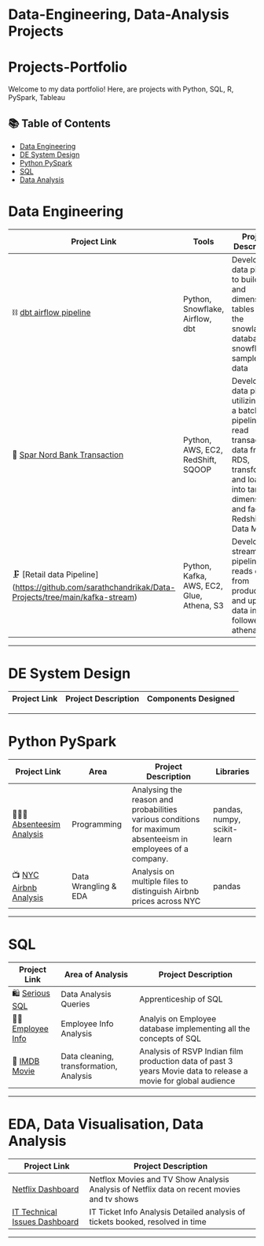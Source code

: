 # Data-Engineering, Data-Analysis Projects


# Projects-Portfolio

Welcome to my data portfolio! Here, are projects with Python, SQL, R, PySpark, Tableau

## 📚 Table of Contents
- [Data Engineering](#data-engineering)
- [DE System Design](#de-system-design)
- [Python PySpark](#python-pyspark)
- [SQL](#sql)
- [Data Analysis](#eda-data-visualisation-data-analysis)


# Data Engineering

| Project Link | Tools | Project Description | 
|---|---|---|
| ⛓ [dbt airflow pipeline](https://github.com/sarathchandrikak/Data-Projects/tree/main/dbt-airflow-pipeline) | Python, Snowflake, Airflow, dbt | Developed a data pipeline to build fact and dimension tables for the snowlake database snowflake-sample-data |
| 🏦 [Spar Nord Bank Transaction](https://github.com/sarathchandrikak/ETL-Bank-Transcation) | Python, AWS, EC2, RedShift, SQOOP | Developed a data pipeline utilizing ETL a batch ETL pipeline to read transactional data from RDS, transform and load it into target dimensions and facts on Redshift Data Mart |
| 🗜️ [Retail data Pipeline] (https://github.com/sarathchandrikak/Data-Projects/tree/main/kafka-stream) | Python, Kafka, AWS, EC2, Glue, Athena, S3 | Developed a streaming pipeline, that reads data from producer and updates data into s3 followed by athena |

***

# DE System Design

| Project Link | Project Description | Components Designed |
|---|---|---|

***

# Python PySpark

| Project Link | Area | Project Description | Libraries |    
|---|---|---|---|
| 👩🏻‍💻 [Absenteesim Analysis](https://github.com/sarathchandrikak/Absenteeism-Analysis) | Programming | Analysing the reason and probabilities various conditions for maximum absenteeism in employees of a company. | pandas, numpy, scikit-learn | 
| 📺 [NYC Airbnb Analysis](https://github.com/sarathchandrikak/Data-Analysis-Projects/tree/main/NYC%20Airbnb%20Data%20Analysis) |   Data Wrangling & EDA | Analysis on multiple files to distinguish Airbnb prices across NYC | pandas |

***

# SQL

| Project Link | Area of Analysis | Project Description | 
|---|---|---|
| 🛍 [Serious SQL](https://github.com/sarathchandrikak/Serious-SQL) | Data Analysis Queries | Apprenticeship of SQL | 
| 👩‍💼 [Employee Info](https://github.com/sarathchandrikak/sql-data-analysis/tree/main/Employee%20Info%20Case%20Study) | Employee Info Analysis | Analyis on Employee database implementing all the concepts of SQL | 
| 🎦 [IMDB Movie](https://github.com/sarathchandrikak/ImDb-Data-Analysis) | Data cleaning, transformation, Analysis | Analysis of RSVP Indian film production data of past 3 years Movie data to release a movie for global audience | 

***

# EDA, Data Visualisation, Data Analysis

| Project Link | Project Description |
|---|---|
| [Netflix Dashboard](https://public.tableau.com/app/profile/sarath.chandrika.k/viz/NetflixDashboard_17158614919520/NetflixDashboard) | Netflox Movies and TV Show Analysis Analysis of Netflix data on recent movies and tv shows |
| [IT Technical Issues Dashboard](https://public.tableau.com/app/profile/sarath.chandrika.k/viz/OnyxDataMayChallenge/Dashboard1) | IT Ticket Info Analysis Detailed analysis of tickets booked, resolved in time |

***



